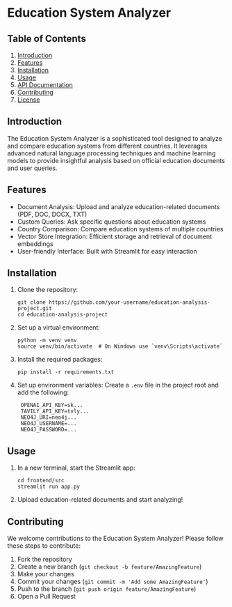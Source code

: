 # Education System Analyzer

## Table of Contents
1. [Introduction](#introduction)
2. [Features](#features)
3. [Installation](#installation)
4. [Usage](#usage)
5. [API Documentation](#api-documentation)
6. [Contributing](#contributing)
7. [License](#license)

## Introduction

The Education System Analyzer is a sophisticated tool designed to analyze and compare education systems from different countries. It leverages advanced natural language processing techniques and machine learning models to provide insightful analysis based on official education documents and user queries.

## Features

- Document Analysis: Upload and analyze education-related documents (PDF, DOC, DOCX, TXT)
- Custom Queries: Ask specific questions about education systems
- Country Comparison: Compare education systems of multiple countries
- Vector Store Integration: Efficient storage and retrieval of document embeddings
- User-friendly Interface: Built with Streamlit for easy interaction

## Installation

1. Clone the repository:
   ```
   git clone https://github.com/your-username/education-analysis-project.git
   cd education-analysis-project
   ```

2. Set up a virtual environment:
   ```
   python -m venv venv
   source venv/bin/activate  # On Windows use `venv\Scripts\activate`
   ```

3. Install the required packages:
   ```
   pip install -r requirements.txt
   ```

4. Set up environment variables:
   Create a `.env` file in the project root and add the following:
   ```
    OPENAI_API_KEY=sk...
    TAVILY_API_KEY=tvly...
    NEO4J_URI=neo4j...
    NEO4J_USERNAME=...
    NEO4J_PASSWORD=...
   ```

## Usage

1. In a new terminal, start the Streamlit app:
   ```
   cd frontend/src
   streamlit run app.py
   ```

2. Upload education-related documents and start analyzing!

## Contributing

We welcome contributions to the Education System Analyzer! Please follow these steps to contribute:

1. Fork the repository
2. Create a new branch (`git checkout -b feature/AmazingFeature`)
3. Make your changes
4. Commit your changes (`git commit -m 'Add some AmazingFeature'`)
5. Push to the branch (`git push origin feature/AmazingFeature`)
6. Open a Pull Request


